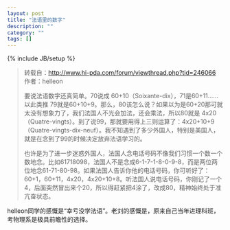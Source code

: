```yaml
---
layout: post
title: "法语里的数字"
description: ""
category: ""
tags: []
---
```

{% include JB/setup %}
> 转载自：http://www.hi-pda.com/forum/viewthread.php?tid=246066 作者：helleon 
> 
> 要说法语数字还真简单。70说成 60+10（Soixante-dix），71是60+11……以此类推 79就是60+10+9。那么，80该怎么说？如果以为是60+20那可就太没有想象力了，我们法国人不光会加法，还会乘法，所以80就是 4x20（Quatre-vingts）。到了说99，那就要用得上三则运算了：4x20+10+9（Quatre-vingts-dix-neuf）。我不知遇到了多少外国人，特别是美国人，就是在念到了99的时候决定放弃法语学习的。
> 
> 也许是为了进一步迷惑外国人，法国人念电话号码不像我们习惯一个数一个数地念。比如61718098，法国人不是念成6-1-7-1-8-0-9-8，而是两位两位地念61-71-80-98。如果法国人告诉你他的电话号码，你可听好了：60+1，60+11，4x20，4x20+10+8。听法国人说电话号码，你刚记了一个4，后面突然冒出来个20，所以得赶紧把4涂了，改成80，精神始终处于准亢奋状态。


helleon同学的感慨是“幸亏没学法语”。老刘的感慨是，原来自己当年进理科班，考物理系是极具前瞻性的选择。